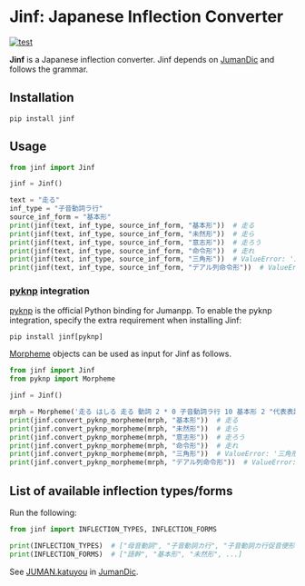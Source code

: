 # Jinf: Japanese Inflection Converter

[![test](https://github.com/hkiyomaru/jinf/actions/workflows/test.yml/badge.svg)](https://github.com/hkiyomaru/jinf/actions/workflows/test.yml)

**Jinf** is a Japanese inflection converter.
Jinf depends on [JumanDic](https://github.com/ku-nlp/JumanDIC) and follows the grammar.

## Installation

```shell
pip install jinf
```

## Usage

```python
from jinf import Jinf

jinf = Jinf()

text = "走る"
inf_type = "子音動詞ラ行"
source_inf_form = "基本形"
print(jinf(text, inf_type, source_inf_form, "基本形"))  # 走る
print(jinf(text, inf_type, source_inf_form, "未然形"))  # 走ら
print(jinf(text, inf_type, source_inf_form, "意志形"))  # 走ろう
print(jinf(text, inf_type, source_inf_form, "命令形"))  # 走れ
print(jinf(text, inf_type, source_inf_form, "三角形"))  # ValueError: '三角形' is not a valid inflection form
print(jinf(text, inf_type, source_inf_form, "デアル列命令形"))  # ValueError: 'デアル列命令形' is not a valid inflection form for '走る'
```

### [pyknp](https://github.com/ku-nlp/pyknp) integration

[pyknp](https://github.com/ku-nlp/pyknp) is the official Python binding for Jumanpp.
To enable the pyknp integration, specify the extra requirement when installing Jinf:

```shell
pip install jinf[pyknp]
```

[Morpheme](https://pyknp.readthedocs.io/en/latest/mrph.html#module-pyknp.juman.morpheme) objects can be used as input for Jinf as follows.

```python
from jinf import Jinf
from pyknp import Morpheme

jinf = Jinf()

mrph = Morpheme('走る はしる 走る 動詞 2 * 0 子音動詞ラ行 10 基本形 2 "代表表記:走る/はしる"')
print(jinf.convert_pyknp_morpheme(mrph, "基本形"))  # 走る
print(jinf.convert_pyknp_morpheme(mrph, "未然形"))  # 走ら
print(jinf.convert_pyknp_morpheme(mrph, "意志形"))  # 走ろう
print(jinf.convert_pyknp_morpheme(mrph, "命令形"))  # 走れ
print(jinf.convert_pyknp_morpheme(mrph, "三角形"))  # ValueError: '三角形' is not a valid inflection form
print(jinf.convert_pyknp_morpheme(mrph, "デアル列命令形"))  # ValueError: 'デアル列命令形' is not a valid inflection form for '走る'
```

## List of available inflection types/forms

Run the following:

```python
from jinf import INFLECTION_TYPES, INFLECTION_FORMS

print(INFLECTION_TYPES)  # ["母音動詞", "子音動詞カ行", "子音動詞カ行促音便形", ...]
print(INFLECTION_FORMS)  # ["語幹", "基本形", "未然形", ...]
```

See [JUMAN.katuyou](https://github.com/ku-nlp/JumanDIC/blob/master/grammar/JUMAN.katuyou) in [JumanDic](https://github.com/ku-nlp/JumanDIC).
